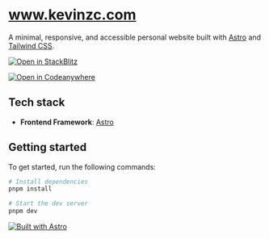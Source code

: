 # www.kevinzc.com

A minimal, responsive, and accessible personal website built with [Astro](https://astro.build/) and [Tailwind CSS](https://tailwindcss.com/).

[![Open in StackBlitz](https://developer.stackblitz.com/img/open_in_stackblitz.svg)](https://stackblitz.com/github/kevinzunigacuellar/kevinzunigacuellar.com?title=Personal%20website)

[![Open in Codeanywhere](https://codeanywhere.com/img/open-in-codeanywhere-btn.svg)](https://app.codeanywhere.com/#https://github.com/kevinzunigacuellar/web)

## Tech stack

- **Frontend Framework**: [Astro](https://github.com/withastro/astro)

## Getting started

To get started, run the following commands:

```sh
# Install dependencies
pnpm install

# Start the dev server
pnpm dev
```

[![Built with Astro](https://astro.badg.es/v2/built-with-astro/medium.svg)](https://astro.build)

